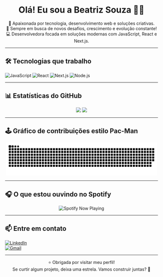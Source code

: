 <h1 align="center">Olá! Eu sou a Beatriz Souza 👩‍💻</h1>

<p align="center">
🌟 Apaixonada por tecnologia, desenvolvimento web e soluções criativas.<br>
🎯 Sempre em busca de novos desafios, crescimento e evolução constante!<br>
💻 Desenvolvedora focada em soluções modernas com JavaScript, React e Next.js.
</p>

---

## 🛠️ Tecnologias que trabalho

![JavaScript](https://img.shields.io/badge/-JavaScript-F7DF1E?style=for-the-badge&logo=javascript&logoColor=black)
![React](https://img.shields.io/badge/-React-61DAFB?style=for-the-badge&logo=react&logoColor=black)
![Next.js](https://img.shields.io/badge/-Next.js-000000?style=for-the-badge&logo=next.js&logoColor=white)
![Node.js](https://img.shields.io/badge/-Node.js-339933?style=for-the-badge&logo=node.js&logoColor=white)

---

## 📊 Estatísticas do GitHub

<div align="center">
  <img height="160em" src="https://github-readme-stats.vercel.app/api?username=souzabweatriz&show_icons=true&theme=radical&hide=issues" />
  <img height="160em" src="https://github-readme-stats.vercel.app/api/top-langs/?username=souzabweatriz&layout=compact&theme=radical&hide=java,python,csharp" />
</div>

---

## 🕹️ Gráfico de contribuições estilo Pac-Man

<p align="center">
  <img src="https://github.com/1999AZZAR/1999AZZAR/raw/main/resources/img/grid-snake.svg" width="500" alt="Pac-Man contribution graph" />
</p>

---

## 🎧 O que estou ouvindo no Spotify

<p align="center">
  <img src="https://spotify-github-profile.vercel.app/api/view?uid=31bqtf3urq5akmbw5s6z6tq6xqwm&cover_image=true&theme=novatorem&show_offline=false&background_color=121212&interchange=false" alt="Spotify Now Playing" width="350"/>
</p>

---

## 📫 Entre em contato

[![LinkedIn](https://img.shields.io/badge/-LinkedIn-0A66C2?style=for-the-badge&logo=linkedin&logoColor=white)](https://www.linkedin.com/feed/?trk=guest_homepage-basic_google-one-tap-submit)  
[![Gmail](https://img.shields.io/badge/-Email-D14836?style=for-the-badge&logo=gmail&logoColor=white)](mailto:ana.b.oliveira56@aluno.senai.br)

---

<p align="center">
  ⭐ Obrigada por visitar meu perfil!<br>
  Se curtir algum projeto, deixa uma estrela. Vamos construir juntas? 🚀
</p>

